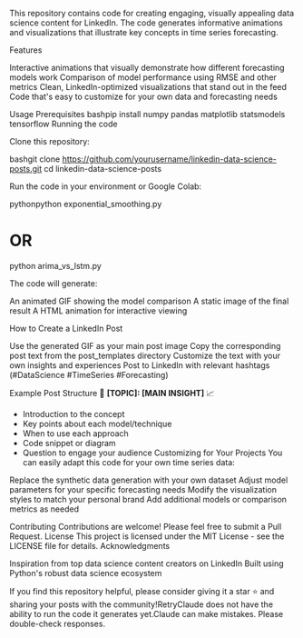 This repository contains code for creating engaging, visually appealing data science content for LinkedIn. The code generates informative animations and visualizations that illustrate key concepts in time series forecasting.

Features

Interactive animations that visually demonstrate how different forecasting models work
Comparison of model performance using RMSE and other metrics
Clean, LinkedIn-optimized visualizations that stand out in the feed
Code that's easy to customize for your own data and forecasting needs

Usage
Prerequisites
bashpip install numpy pandas matplotlib statsmodels tensorflow
Running the code

Clone this repository:

bashgit clone https://github.com/yourusername/linkedin-data-science-posts.git
cd linkedin-data-science-posts

Run the code in your environment or Google Colab:

pythonpython exponential_smoothing.py
# OR
python arima_vs_lstm.py

The code will generate:

An animated GIF showing the model comparison
A static image of the final result
A HTML animation for interactive viewing



How to Create a LinkedIn Post

Use the generated GIF as your main post image
Copy the corresponding post text from the post_templates directory
Customize the text with your own insights and experiences
Post to LinkedIn with relevant hashtags (#DataScience #TimeSeries #Forecasting)

Example Post Structure
🔮 **[TOPIC]: [MAIN INSIGHT]** 📈
- Introduction to the concept
- Key points about each model/technique
- When to use each approach
- Code snippet or diagram
- Question to engage your audience
Customizing for Your Projects
You can easily adapt this code for your own time series data:

Replace the synthetic data generation with your own dataset
Adjust model parameters for your specific forecasting needs
Modify the visualization styles to match your personal brand
Add additional models or comparison metrics as needed

Contributing
Contributions are welcome! Please feel free to submit a Pull Request.
License
This project is licensed under the MIT License - see the LICENSE file for details.
Acknowledgments

Inspiration from top data science content creators on LinkedIn
Built using Python's robust data science ecosystem


If you find this repository helpful, please consider giving it a star ⭐️ and sharing your posts with the community!RetryClaude does not have the ability to run the code it generates yet.Claude can make mistakes. Please double-check responses.
